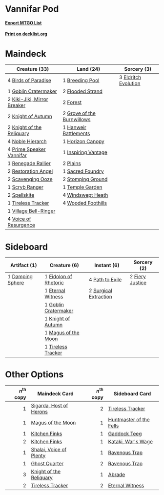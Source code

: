 # Vannifar Pod

#### [Export MTGO List](../collection/Vannifar%20Pod/Vannifar%20Pod.txt)
#### [Print on decklist.org](http://decklist.org/?deckmain=4%09Birds%20of%20Paradise%0A1%09Breeding%20Pool%0A3%09Eldritch%20Evolution%0A2%09Flooded%20Strand%0A2%09Forest%0A1%09Goblin%20Cratermaker%0A2%09Grove%20of%20the%20Burnwillows%0A1%09Hanweir%20Battlements%0A1%09Horizon%20Canopy%0A1%09Inspiring%20Vantage%0A2%09Kiki-Jiki,%20Mirror%20Breaker%0A2%09Knight%20of%20Autumn%0A2%09Knight%20of%20the%20Reliquary%0A4%09Noble%20Hierarch%0A2%09Plains%0A4%09Prime%20Speaker%20Vannifar%0A1%09Renegade%20Rallier%0A2%09Restoration%20Angel%0A1%09Sacred%20Foundry%0A2%09Scavenging%20Ooze%0A1%09Scryb%20Ranger%0A2%09Spellskite%0A2%09Stomping%20Ground%0A1%09Temple%20Garden%0A1%09Tireless%20Tracker%0A1%09Village%20Bell-Ringer%0A4%09Voice%20of%20Resurgence%0A4%09Windswept%20Heath%0A4%09Wooded%20Foothills&deckside=1%09Damping%20Sphere%0A1%09Eidolon%20of%20Rhetoric%0A1%09Eternal%20Witness%0A2%09Fiery%20Justice%0A1%09Goblin%20Cratermaker%0A1%09Knight%20of%20Autumn%0A1%09Magus%20of%20the%20Moon%0A4%09Path%20to%20Exile%0A2%09Surgical%20Extraction%0A1%09Tireless%20Tracker)
# Maindeck

|                                            Creature (33)                                            |                                              Land (24)                                              |                                          Sorcery (3)                                          |
|-----------------------------------------------------------------------------------------------------|-----------------------------------------------------------------------------------------------------|-----------------------------------------------------------------------------------------------|
|4 [Birds of Paradise](http://gatherer.wizards.com/Pages/Card/Details.aspx?multiverseid=129906)       |1 [Breeding Pool](http://gatherer.wizards.com/Pages/Card/Details.aspx?multiverseid=97088)            |3 [Eldritch Evolution](http://gatherer.wizards.com/Pages/Card/Details.aspx?multiverseid=414456)|
|1 [Goblin Cratermaker](http://gatherer.wizards.com/Pages/Card/Details.aspx?multiverseid=452853)      |2 [Flooded Strand](http://gatherer.wizards.com/Pages/Card/Details.aspx?multiverseid=405098)          |                                                                                               |
|2 [Kiki-Jiki, Mirror Breaker](http://gatherer.wizards.com/Pages/Card/Details.aspx?multiverseid=50321)|2 [Forest](http://gatherer.wizards.com/Pages/Card/Details.aspx?multiverseid=439860)                  |                                                                                               |
|2 [Knight of Autumn](http://gatherer.wizards.com/Pages/Card/Details.aspx?multiverseid=452933)        |2 [Grove of the Burnwillows](http://gatherer.wizards.com/Pages/Card/Details.aspx?multiverseid=130595)|                                                                                               |
|2 [Knight of the Reliquary](http://gatherer.wizards.com/Pages/Card/Details.aspx?multiverseid=189145) |1 [Hanweir Battlements](http://gatherer.wizards.com/Pages/Card/Details.aspx?multiverseid=414511)     |                                                                                               |
|4 [Noble Hierarch](http://gatherer.wizards.com/Pages/Card/Details.aspx?multiverseid=179434)          |1 [Horizon Canopy](http://gatherer.wizards.com/Pages/Card/Details.aspx?multiverseid=409571)          |                                                                                               |
|4 [Prime Speaker Vannifar](http://gatherer.wizards.com/Pages/Card/Details.aspx?multiverseid=457339)  |1 [Inspiring Vantage](http://gatherer.wizards.com/Pages/Card/Details.aspx?multiverseid=417819)       |                                                                                               |
|1 [Renegade Rallier](http://gatherer.wizards.com/Pages/Card/Details.aspx?multiverseid=423800)        |2 [Plains](http://gatherer.wizards.com/Pages/Card/Details.aspx?multiverseid=439856)                  |                                                                                               |
|2 [Restoration Angel](http://gatherer.wizards.com/Pages/Card/Details.aspx?multiverseid=240096)       |1 [Sacred Foundry](http://gatherer.wizards.com/Pages/Card/Details.aspx?multiverseid=405106)          |                                                                                               |
|2 [Scavenging Ooze](http://gatherer.wizards.com/Pages/Card/Details.aspx?multiverseid=420783)         |2 [Stomping Ground](http://gatherer.wizards.com/Pages/Card/Details.aspx?multiverseid=405110)         |                                                                                               |
|1 [Scryb Ranger](http://gatherer.wizards.com/Pages/Card/Details.aspx?multiverseid=118924)            |1 [Temple Garden](http://gatherer.wizards.com/Pages/Card/Details.aspx?multiverseid=405112)           |                                                                                               |
|2 [Spellskite](http://gatherer.wizards.com/Pages/Card/Details.aspx?multiverseid=397743)              |4 [Windswept Heath](http://gatherer.wizards.com/Pages/Card/Details.aspx?multiverseid=405115)         |                                                                                               |
|1 [Tireless Tracker](http://gatherer.wizards.com/Pages/Card/Details.aspx?multiverseid=409997)        |4 [Wooded Foothills](http://gatherer.wizards.com/Pages/Card/Details.aspx?multiverseid=405116)        |                                                                                               |
|1 [Village Bell-Ringer](http://gatherer.wizards.com/Pages/Card/Details.aspx?multiverseid=409598)     |                                                                                                     |                                                                                               |
|4 [Voice of Resurgence](http://gatherer.wizards.com/Pages/Card/Details.aspx?multiverseid=368951)     |                                                                                                     |                                                                                               |


# Sideboard

|                                       Artifact (1)                                        |                                          Creature (6)                                          |                                          Instant (6)                                           |                                       Sorcery (2)                                        |
|-------------------------------------------------------------------------------------------|------------------------------------------------------------------------------------------------|------------------------------------------------------------------------------------------------|------------------------------------------------------------------------------------------|
|1 [Damping Sphere](http://gatherer.wizards.com/Pages/Card/Details.aspx?multiverseid=443101)|1 [Eidolon of Rhetoric](http://gatherer.wizards.com/Pages/Card/Details.aspx?multiverseid=380409)|4 [Path to Exile](http://gatherer.wizards.com/Pages/Card/Details.aspx?multiverseid=220511)      |2 [Fiery Justice](http://gatherer.wizards.com/Pages/Card/Details.aspx?multiverseid=376332)|
|                                                                                           |1 [Eternal Witness](http://gatherer.wizards.com/Pages/Card/Details.aspx?multiverseid=51628)     |2 [Surgical Extraction](http://gatherer.wizards.com/Pages/Card/Details.aspx?multiverseid=397706)|                                                                                          |
|                                                                                           |1 [Goblin Cratermaker](http://gatherer.wizards.com/Pages/Card/Details.aspx?multiverseid=452853) |                                                                                                |                                                                                          |
|                                                                                           |1 [Knight of Autumn](http://gatherer.wizards.com/Pages/Card/Details.aspx?multiverseid=452933)   |                                                                                                |                                                                                          |
|                                                                                           |1 [Magus of the Moon](http://gatherer.wizards.com/Pages/Card/Details.aspx?multiverseid=136152)  |                                                                                                |                                                                                          |
|                                                                                           |1 [Tireless Tracker](http://gatherer.wizards.com/Pages/Card/Details.aspx?multiverseid=409997)   |                                                                                                |                                                                                          |


# Other Options

|*n*<sup>th</sup> copy|                                          Maindeck Card                                           |*n*<sup>th</sup> copy|                                          Sideboard Card                                          |
|--------------------:|--------------------------------------------------------------------------------------------------|--------------------:|--------------------------------------------------------------------------------------------------|
|                    1|[Sigarda, Host of Herons](http://gatherer.wizards.com/Pages/Card/Details.aspx?multiverseid=240033)|                    2|[Tireless Tracker](http://gatherer.wizards.com/Pages/Card/Details.aspx?multiverseid=409997)       |
|                    1|[Magus of the Moon](http://gatherer.wizards.com/Pages/Card/Details.aspx?multiverseid=136152)      |                    1|[Huntmaster of the Fells](http://gatherer.wizards.com/Pages/Card/Details.aspx?multiverseid=262875)|
|                    1|[Kitchen Finks](http://gatherer.wizards.com/Pages/Card/Details.aspx?multiverseid=370458)          |                    1|[Gaddock Teeg](http://gatherer.wizards.com/Pages/Card/Details.aspx?multiverseid=140188)           |
|                    2|[Kitchen Finks](http://gatherer.wizards.com/Pages/Card/Details.aspx?multiverseid=370458)          |                    1|[Kataki, War's Wage](http://gatherer.wizards.com/Pages/Card/Details.aspx?multiverseid=382190)     |
|                    1|[Shalai, Voice of Plenty](http://gatherer.wizards.com/Pages/Card/Details.aspx?multiverseid=442923)|                    1|[Ravenous Trap](http://gatherer.wizards.com/Pages/Card/Details.aspx?multiverseid=197537)          |
|                    1|[Ghost Quarter](http://gatherer.wizards.com/Pages/Card/Details.aspx?multiverseid=389534)          |                    2|[Ravenous Trap](http://gatherer.wizards.com/Pages/Card/Details.aspx?multiverseid=197537)          |
|                    3|[Knight of the Reliquary](http://gatherer.wizards.com/Pages/Card/Details.aspx?multiverseid=189145)|                    1|[Abrade](http://gatherer.wizards.com/Pages/Card/Details.aspx?multiverseid=430772)                 |
|                    2|[Tireless Tracker](http://gatherer.wizards.com/Pages/Card/Details.aspx?multiverseid=409997)       |                    2|[Eternal Witness](http://gatherer.wizards.com/Pages/Card/Details.aspx?multiverseid=51628)         |

